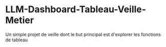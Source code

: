 # LLM-Dashboard-Tableau-Veille-Metier
Un simple projet de veille dont le but principal est d'explorer les fonctions de tableau

